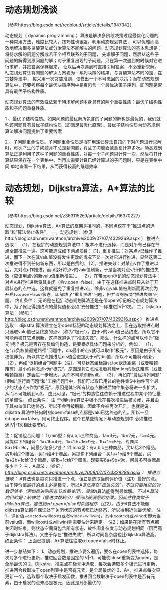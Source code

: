 # 动态规划浅谈

（参考https://blog.csdn.net/redbloud/article/details/1947342）

动态规划（ dynamic programming ）算法是解决多阶段决策过程最优化问题的一种常用方法，难度比较大，技巧性也很强。利用动态规划算法，
可以优雅而高效地解决很多贪婪算法或分治算法不能解决的问题。动态规划算法的基本思想是：将待求解的问题分解成若干个相互联系的子问题，
先求解子问题，然后从这些子问题的解得到原问题的解；对于重复出现的子问题，只在第一次遇到的时候对它进行求解，并把答案保存起来，
让以后再次遇到时直接引用答案，不必重新求解。动态规划算法将问题的解决方案视为一系列决策的结果，与贪婪算法不同的是，在贪婪算法中，
每采用一次贪婪准则，便做出一个不可撤回的决策；而在动态规划算法中，还要考察每个最优决策序列中是否包含一个最优决策子序列，即问题是否具有最优子结构性质。

动态规划算法的有效性依赖于待求解问题本身具有的两个重要性质：最优子结构性质和子问题重叠性质。

1 、最优子结构性质。如果问题的最优解所包含的子问题的解也是最优的，我们就称该问题具有最优子结构性质（即满足最优化原理）。最优子结构性质为动态规划算法解决问题提供了重要线索

2 、子问题重叠性质。子问题重叠性质是指在用递归算法自顶向下对问题进行求解时，每次产生的子问题并不总是新问题，有些子问题会被重复计算多次。动态规划算法正是利用了这种子问题的重叠性质，对每一个子问题只计算一次，然后将其计算结果保存在一个表格中，当再次需要计算已经计算过的子问题时，只是在表格中简 单地查看一下结果，从而获得较高的解题效率

# 动态规划，Dijkstra算法，A*算法的比较
（参考https://blog.csdn.net/z363115269/article/details/16370227）

动态规划，Dijkstra算法，A*算法的框架是相同的，不同点仅在于“推进点的选取”和“算法终止条件”。
一，动态规划：（参见http://blog.csdn.net/iwantnon/archive/2009/07/07/4329269.aspx ）
推进点选取：
（1），在粗犷的动态规划算法中：
根本不进行选择，而是对所有已存在节点全部推进一遍。这可能造成如下两点浪费：
[1]，重复推进：对某点v已经作了推进，而下一次在其valu值没有发生更改的情况下又一次对它进行推进，显然这第二次推进得不到任何新东西，所以是白费的。
[2]，推进失效：对某点v作了推进以后，又对点u作推进，而u恰好将点v的valu值刷新，于是当初对点v所作的推进失效（应该用点v的新valu值重新推进）。
（2），在带open标记的动态规划算法中：
对点v进行推进后将其关闭（令v.open=false），由于在选择推进点时只从处于开启状态的点中选，这样就避免了重复推进v点，除非v点valu值被刷新而再次变为开启(v.open=true)状态。即解决了”重复推进“问题，但并没有解决”推进失效“问题。
终止条件：
无论是在粗犷动态规划算法还是在带open标记的动态规划算法中，为了保证得到终点的最优值都必须“充分推进”--即推进|V|-1次。
二，Dijkstra算法：（参见：http://blog.csdn.net/iwantnon/archive/2009/07/07/4329316.aspx ）
推进点选取：
dijkstra 算法建立在带open标记的动态规划算法之上，但在选取推进点时只选取valu值已达终态的点v（称为"极元"）。由于v的valu值已达终态，所以它不 可能再被其它点刷新，这样就避免了“推进失效”。那么，什么样的点可以作为“极元”呢？极元是否存在及如何构造，是要根据具体问题来分析的，例如：
（1），在"非负权值最短路径"问题中，dis最小的点v就可以取作"极元"，原因是由于所有权值非负，所以其它点推进后dis值会更加大于v的dis值，所以不可能将v刷新。
（2），再如“促销组合”问题中（注），可以状态坐标距st.loc欧氏距离（或曼哈顿距离）最小的状态点v为“极元”，原因是其它点推进后其距st.loc的欧氏距离（或曼哈顿距离）定会进一步增大，从而不可能刷新v点。
（3），再如在"最优排列问题"(例如”旅行商问题“和"工序问题")中，我们可以取已用过的物件集S中物件可个最少的状态点v作为"极元"，原因是其它所有状态点推进后物件集必将进一步扩大，从而不可能刷到v点。
由此可见，“极元”的构造往往依赖于推进过程中某个特征量的单调性。
终止条件： 由 于dijkstra算法中极小元在每次推进后被关闭，并且由于其valu值已达终态，所以不会再被刷新，因此不会被再次开启。也就是说：dijkstra 算法中任何时刻open=false的点都是valu已达终态的点。所以一旦ed.open==false，则可终止程序。这个在某些情况下与动态规划中 必须推进满|V|-1次相比要节约。

注：促销组合问题：
1),min型：有a,b,c三种商品，1a=3元，1b=2元，1c=4元。另提供下列组合：1a+1b=4元，1a+2b+1c=9元，1b+1c=5元。现要买8a+9b+9c，问最少花多少钱？
2),max型：有a,b,c三种商品，买1a给3个赠品，买1b给2个赠品，买1c给4个赠品。另提供下列组合：买1a+1b给8个赠品，买1a+2b+1c给13个赠品，买1b+1c给7个赠品。现要买8a+9b+9c，问最多可得赠品多少个？
三，A*算法：（参见：http://blog.csdn.net/iwantnon/archive/2009/07/07/4329286.aspx ）
推进点选取：
A*算法也是每次只推进一个点，但它是选取当前评价值（注1）最好的点。
由于评价值最好的点未必是极元，所以A*算法存在“推进失效”，不过只要推进的次数足够多（例如推进到所有节点都关闭），显然A*算法能得到最优解。
不过A*算法的目的是：较快地（推进次数较少）得到比较满意的结果。因此往往类似于dijkstra算法，推进到ed.open=false时就结程序（注2）。由于A*算法不能像dijkstra算法那样保证处于关闭状态的节点都已达终态，所以得到近似最优解。
注1：评价值=costed+willcost(或者wined+willwin)，其中costed(或wined)即为当前valu值，而willcost(或willwin)则需要估计来确定。
注2：如果是在所有节点都关闭时结束，则状态空间将包含所有状态，故空间复杂度与动态规划相同（因而高于dijkstra算法）。又由于存在“推进失效”，所以时间复杂度也比dijkstra算法高。
终止条件：
上面已提到，A*算法往往取ed.open=false时终止。

进一步总结如下：
1、动态规划，推进点要么遍历，要么在open列表中选择，每次对多个进行更新，推进回合数是固定的|V|-1，可能使close重新变为open，是全局最优的
2、Dijkstra，推进点在极元中选取，每次会选取多个极元进行更新，推进回合数取决于open列表中是否有元素，是全局最优的
3、A*，推进点每次只更新一个，选取那个取决于启发函数，推进回合数取决于open列表中是否有元素，由于启发的点未必是极元，因此是局部最优的
